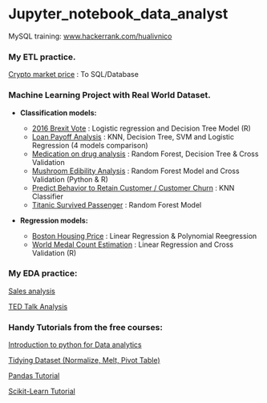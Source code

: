 # Jupyter_notebook_data_analyst 

MySQL training:
www.hackerrank.com/hualivnico

### My ETL practice.

[Crypto market price](https://github.com/nico2997/Jupyter_notebook_data_analyst/blob/main/ETL%20practice/Crypto-price.ipynb) : To SQL/Database

### Machine Learning Project with Real World Dataset.

* __Classification models:__

  * [2016 Brexit Vote](https://github.com/nico2997/Jupyter_notebook_data_analyst/tree/main/Logistic%20Regression%20R) : Logistic regression and Decision Tree Model (R)
  * [Loan Payoff Analysis](https://github.com/nico2997/Jupyter_notebook_data_analyst/blob/main/Loan_payoff/Loan%20Payoff.ipynb) : KNN, Decision Tree, SVM and Logistic Regression (4 models comparison)
  * [Medication on drug analysis](https://github.com/nico2997/Jupyter_notebook_data_analyst/blob/main/Drugs%20analysis/Drug%20analysis.ipynb) : Random Forest, Decision Tree & Cross Validation
  * [Mushroom Edibility Analysis](https://github.com/nico2997/Jupyter_notebook_data_analyst/blob/main/Mushroom%20Edibility%20Analysis/Mushroom%20Analysis.ipynb) : Random Forest Model and Cross Validation (Python & R)
  * [Predict Behavior to Retain Customer / Customer Churn](https://github.com/nico2997/Jupyter_notebook_data_analyst/blob/main/Customer%20Churn/Customer%20Churn.ipynb) : KNN Classifier
  * [Titanic Survived Passenger](https://github.com/nico2997/Jupyter_notebook_data_analyst/blob/main/RandomForestModel/Titanic%20-%20Random%20Forest.ipynb) : Random Forest Model

* __Regression models:__
  * [Boston Housing Price](https://github.com/nico2997/Jupyter_notebook_data_analyst/blob/main/Boston%20Housing%20Regression/Linear%20Regression%20on%20Boston%20Housing.ipynb) : Linear Regression & Polynomial Reegression
  * [World Medal Count Estimation](https://github.com/nico2997/Jupyter_notebook_data_analyst/tree/main/Generalized%20Linear%20Model%20R) : Linear Regression and Cross Validation (R)
  


### My EDA practice:

[Sales analysis](https://github.com/nico2997/Jupyter_notebook_data_analyst/blob/main/Sales%20Analysis/Real%20World%20data%20analysis%20problem.ipynb)

[TED Talk Analysis](https://github.com/nico2997/Jupyter_notebook_data_analyst/blob/main/TED_talk_analysis/TED%20analysis.ipynb)


### Handy Tutorials from the free courses:

[Introduction to python for Data analytics](https://github.com/nico2997/Jupyter_notebook_data_analyst/tree/main/Exercise)

[Tidying Dataset (Normalize, Melt, Pivot Table)](https://github.com/nico2997/Jupyter_notebook_data_analyst/tree/main/Tidying%20dataset%20-%20Normalize%2C%20melt()%2C%20pivot_table())

[Pandas Tutorial](https://github.com/nico2997/Jupyter_notebook_data_analyst/tree/main/Pandas%20tutorial) 

[Scikit-Learn Tutorial](https://github.com/nico2997/Jupyter_notebook_data_analyst/tree/main/Machine%20Learning%20Tutorial)



